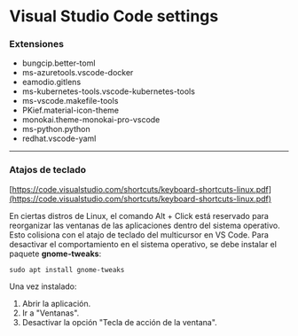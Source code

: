 # Visual Studio Code settings

### Extensiones

- bungcip.better-toml
- ms-azuretools.vscode-docker
- eamodio.gitlens
- ms-kubernetes-tools.vscode-kubernetes-tools
- ms-vscode.makefile-tools
- PKief.material-icon-theme
- monokai.theme-monokai-pro-vscode
- ms-python.python
- redhat.vscode-yaml

---

### Atajos de teclado

[https://code.visualstudio.com/shortcuts/keyboard-shortcuts-linux.pdf](https://code.visualstudio.com/shortcuts/keyboard-shortcuts-linux.pdf)

En ciertas distros de Linux, el comando Alt + Click está reservado para reorganizar las ventanas de las aplicaciones dentro del sistema operativo. Esto colisiona con el atajo de teclado del multicursor en VS Code. Para desactivar el comportamiento en el sistema operativo, se debe instalar el paquete **gnome-tweaks**:

`sudo apt install gnome-tweaks`

Una vez instalado:

1. Abrir la aplicación.
2. Ir a "Ventanas".
3. Desactivar la opción "Tecla de acción de la ventana".
